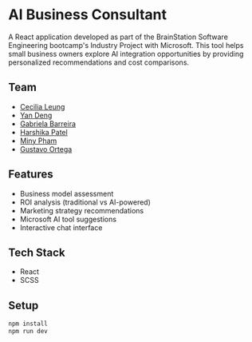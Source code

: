 # AI Business Consultant

A React application developed as part of the BrainStation Software Engineering bootcamp's Industry Project with Microsoft. This tool helps small business owners explore AI integration opportunities by providing personalized recommendations and cost comparisons.

## Team

- [Cecilia Leung](https://www.linkedin.com/in/cecilialeung05/)
- [Yan Deng](https://www.linkedin.com/in/yan-deng19960603/)
- [Gabriela Barreira](https://www.linkedin.com/in/gabcsb/)
- [Harshika Patel](https://www.linkedin.com/in/harshika-patel-847812250/)
- [Miny Pham](https://www.linkedin.com/in/minypham/)
- [Gustavo Ortega](https://www.linkedin.com/in/gustavoortega97/)

## Features
- Business model assessment
- ROI analysis (traditional vs AI-powered)
- Marketing strategy recommendations
- Microsoft AI tool suggestions
- Interactive chat interface

## Tech Stack
- React
- SCSS

## Setup
```bash
npm install
npm run dev


